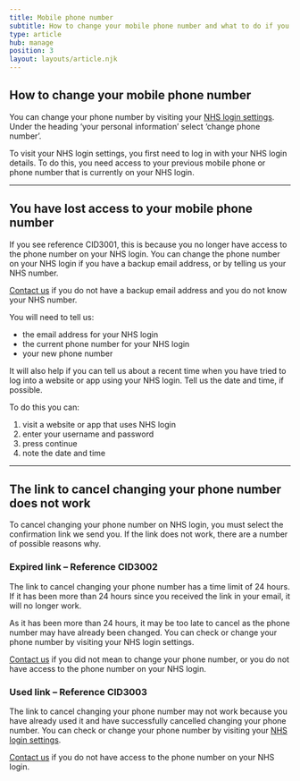```yaml
---
title: Mobile phone number
subtitle: How to change your mobile phone number and what to do if you have problems.
type: article
hub: manage
position: 3
layout: layouts/article.njk
---
```


## How to change your mobile phone number

You can change your phone number by visiting your [NHS login settings](https://settings.login.nhs.uk/ "NHS login settings"). Under the heading ‘your personal information’ select ‘change phone number’.

To visit your NHS login settings, you first need to log in with your NHS login details. To do this, you need access to your previous mobile phone or phone number that is currently on your NHS login.

***

## You have lost access to your mobile phone number

If you see reference CID3001, this is because you no longer have access to the phone number on your NHS login. You can change the phone number on your NHS login if you have a backup email address, or by telling us your NHS number.

[Contact us](# "Contact us") if you do not have a backup email address and you do not know your NHS number.

You will need to tell us:
* the email address for your NHS login
* the current phone number for your NHS login
* your new phone number

It will also help if you can tell us about a recent time when you have tried to log into a website or app using your NHS login. Tell us the date and time, if possible.

To do this you can:

1. visit a website or app that uses NHS login
2. enter your username and password
3. press continue
4. note the date and time

***

## The link to cancel changing your phone number does not work

To cancel changing your phone number on NHS login, you must select the confirmation link we send you. If the link does not work, there are a number of possible reasons why.

### Expired link – Reference CID3002

The link to cancel changing your phone number has a time limit of 24 hours. If it has been more than 24 hours since you received the link in your email, it will no longer work.

As it has been more than 24 hours, it may be too late to cancel as the phone number may have already been changed. You can check or change your phone number by visiting your NHS login settings.

[Contact us](# "Contact us") if you did not mean to change your phone number, or you do not have access to the phone number on your NHS login.

### Used link – Reference CID3003

The link to cancel changing your phone number may not work because you have already used it and have successfully cancelled changing your phone number. You can check or change your phone number by visiting your [NHS login settings](https://settings.login.nhs.uk/ "NHS login settings").

[Contact us](# "Contact us") if you do not have access to the phone number on your NHS login.
